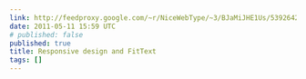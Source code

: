 ```yaml
---
link: http://feedproxy.google.com/~r/NiceWebType/~3/BJaMiJHE1Us/5392642046
date: 2011-05-11 15:59 UTC
# published: false
published: true
title: Responsive design and FitText
tags: []
---
```



